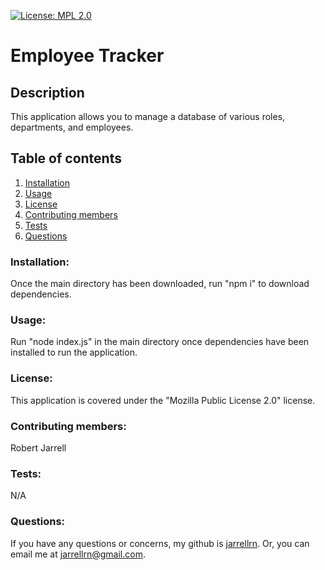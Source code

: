 [![License: MPL 2.0](https://img.shields.io/badge/License-MPL%202.0-brightgreen.svg)](https://opensource.org/licenses/MPL-2.0)
# Employee Tracker

## Description
 This application allows you to manage a database of various roles, departments, and employees.
## Table of contents
1. [Installation](#installation)
2. [Usage](#usage)
3. [License](#license)
4. [Contributing members](#contributing)
5. [Tests](#tests)
6. [Questions](#questions)

### Installation: <a name="installation"></a>
 Once the main directory has been downloaded, run "npm i" to download dependencies.
### Usage: <a name="usage"></a>
 Run "node index.js" in the main directory once dependencies have been installed to run the application.
### License: <a name="license"></a>
 This application is covered under the "Mozilla Public License 2.0" license.
### Contributing members: <a name="contributing"></a>
 Robert Jarrell
### Tests: <a name="tests"></a>
 N/A
### Questions: <a name="questions"></a>
If you have any questions or concerns, my github is [jarrellrn](https://github.com/jarrellrn). Or, you can email me at jarrellrn@gmail.com.